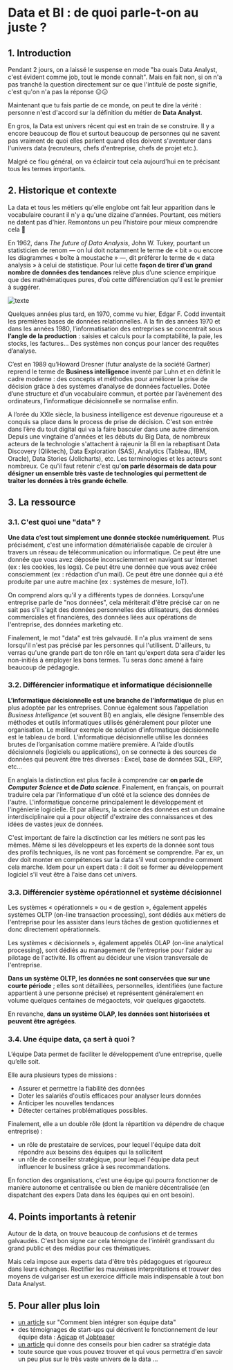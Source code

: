 # Data et BI : de quoi parle-t-on au juste ?

## 1. Introduction
Pendant 2 jours, on a laissé le suspense en mode "ba ouais Data Analyst, c'est évident comme job, tout le monde connaît". Mais en fait non, si on n'a pas tranché la question directement sur ce que l'intitulé de poste signifie, c'est qu'on n'a pas la réponse 😐😐

Maintenant que tu fais partie de ce monde, on peut te dire la vérité : personne n'est d'accord sur la définition du métier de **Data Analyst**. 

En gros, la Data est univers récent qui est en train de se construire. Il y a encore beaucoup de flou et surtout beaucoup de personnes qui ne savent pas vraiment de quoi elles parlent quand elles doivent s'aventurer dans l'univers data (recruteurs, chefs d'entreprise, chefs de projet etc.).

Malgré ce flou général, on va éclaircir tout cela aujourd'hui en te précisant tous les termes importants.

## 2. Historique et contexte
La data et tous les métiers qu'elle englobe ont fait leur apparition dans le vocabulaire courant il n'y a qu'une dizaine d'années. Pourtant, ces métiers ne datent pas d'hier. Remontons un peu l'histoire pour mieux comprendre cela 📜

En 1962, dans *The future of Data Analysis*, John W. Tukey, pourtant un statisticien de renom — on lui doit notamment le terme de « bit » ou encore les diagrammes « boîte à moustache » —, dit préférer le terme de « data analysis » à celui de statistique. Pour lui cette **façon de tirer d’un grand nombre de données des tendances** relève plus d’une science empirique que des mathématiques pures, d’où cette différenciation qu’il est le premier à suggérer.

![texte](https://slideplayer.com/slide/14842537/90/images/3/In+Tukey%E2%80%99s+%281962%29+work+done+for+the+Army+Research+Office+titled%2C+The+Future+of+Data+Analysis%2C+John+Tukey+foreshadowed+the+emergence+of+Data+Science..jpg)

Quelques années plus tard, en 1970, comme vu hier, Edgar F. Codd inventait les premières bases de données relationnelles.
A la fin des années 1970 et dans les années 1980, l’informatisation des entreprises se concentrait sous **l’angle de la production** : saisies et calculs pour la comptabilité, la paie, les stocks, les factures… Des systèmes non conçus pour lancer des requêtes d’analyse.

C’est en 1989 qu’Howard Dresner (futur analyste de la société Gartner) reprend le terme de **Business intelligence** inventé par Luhn et en définit le cadre moderne : des concepts et méthodes pour améliorer la prise de décision grâce à des systèmes d’analyse de données factuelles. Dotée d’une structure et d’un vocabulaire commun, et portée par l’avènement des ordinateurs, l’informatique décisionnelle se normalise enfin.

A l’orée du XXIe siècle, la business intelligence est devenue rigoureuse et a conquis sa place dans le process de prise de décision. C'est son entrée dans l’ère du tout digital qui va la faire basculer dans une autre dimension. Depuis une vingtaine d'années et les débuts du Big Data, de nombreux acteurs de la technologie s'attachent à rajeunir la BI en la rebaptisant Data Discovery (Qliktech), Data Exploration (SAS), Analytics (Tableau, IBM, Oracle), Data Stories (Jolicharts), etc. Les terminologies et les acteurs sont nombreux. Ce qu'il faut retenir c'est qu'**on parle désormais de data pour désigner un ensemble très vaste de technologies qui permettent de traiter les données à très grande échelle**. 

## 3. La ressource

### 3.1. C'est quoi une "data" ?

**Une data c’est tout simplement une donnée stockée numériquement**. Plus précisément, c'est une information dématérialisée capable de circuler à travers un réseau de télécommunication ou informatique. Ce peut être une donnée que vous avez déposée inconsciemment en navigant sur Internet (ex : les cookies, les logs). Ce peut être une donnée que vous avez créée consciemment (ex : rédaction d'un mail). Ce peut être une donnée qui a été produite par une autre machine (ex : systèmes de mesure, IoT).

On comprend alors qu'il y a différents types de données. Lorsqu'une entreprise parle de "nos données", cela mériterait d'être précisé car on ne sait pas s'il s'agit des données personnelles des utilisateurs, des données commerciales et financières, des données liées aux opérations de l'entreprise, des données marketing etc.

Finalement, le mot "data" est très galvaudé. Il n'a plus vraiment de sens lorsqu'il n'est pas précisé par les personnes qui l'utilisent. 
D'ailleurs, tu verras qu'une grande part de ton rôle en tant qu'expert data sera d'aider les non-initiés à employer les bons termes. Tu seras donc amené à faire beaucoup de pédagogie.


### 3.2. Différencier informatique et informatique décisionnelle

**L’informatique décisionnelle est une branche de l’informatique** de plus en plus adoptée par les entreprises. Connue également sous l’appellation *Business Intelligence* (et souvent BI) en anglais, elle désigne l’ensemble des méthodes et outils informatiques utilisés généralement pour piloter une organisation. Le meilleur exemple de solution d’informatique décisionnelle est le tableau de bord. L’informatique décisionnelle utilise les données brutes de l’organisation comme matière première. A l’aide d’outils décisionnels (logiciels ou applications), on se connecte à des sources de données qui peuvent être très diverses : Excel, base de données SQL, ERP, etc…

En anglais la distinction est plus facile à comprendre car **on parle de *Computer Science* et de *Data science***. Finalement, en français, on pourrait traduire cela par l'informatique d'un côté et la science des données de l'autre. L'informatique concerne principalement le développement et l'ingénierie logicielle. Et par ailleurs, la science des données est un domaine interdisciplinaire qui a pour objectif d'extraire des connaissances et des idées de vastes jeux de données.

C'est important de faire la disctinction car les métiers ne sont pas les mêmes. Même si les développeurs et les experts de la donnée sont tous des profils techniques, ils ne vont pas forcément se comprendre. Par ex, un dev doit monter en compétences sur la data s'il veut comprendre comment cela marche. Idem pour un expert data : il doit se former au développement logiciel s'il veut être à l'aise dans cet univers.


### 3.3. Différencier système opérationnel et système décisionnel

Les systèmes « opérationnels » ou « de gestion », également appelés systèmes OLTP (on-line transaction processing), sont dédiés aux métiers de l'entreprise pour les assister dans leurs tâches de gestion quotidiennes et donc directement opérationnels.

Les systèmes « décisionnels », également appelés OLAP (on-line analytical processing), sont dédiés au management de l'entreprise pour l'aider au pilotage de l'activité. Ils offrent au décideur une vision transversale de l'entreprise.

**Dans un système OLTP, les données ne sont conservées que sur une courte période** ; elles sont détaillées, personnelles, identifiées (une facture appartient à une personne précise) et représentent généralement en volume quelques centaines de mégaoctets, voir quelques gigaoctets. 

En revanche, **dans un système OLAP, les données sont historisées et peuvent être agrégées**.


### 3.4. Une équipe data, ça sert à quoi ?

L’équipe Data permet de faciliter le développement d’une entreprise, quelle qu’elle soit. 

Elle aura plusieurs types de missions : 
- Assurer et permettre la fiabilité des données
- Doter les salariés d'outils efficaces pour analyser leurs données
- Anticiper les nouvelles tendances
- Détecter certaines problématiques possibles. 

Finalement, elle a un double rôle (dont la répartition va dépendre de chaque entreprise) : 
- un rôle de prestataire de services, pour lequel l'équipe data doit répondre aux besoins des équipes qui la sollicitent
- un rôle de conseiller stratégique, pour lequel l'équipe data peut influencer le business grâce à ses recommandations.

En fonction des organisations, c'est une équipe qui pourra fonctionner de manière autonome et centralisée ou bien de manière décentralisée (en dispatchant des expers Data dans les équipes qui en ont besoin).


## 4. Points importants à retenir

Autour de la data, on trouve beaucoup de confusions et de termes galvaudés. C'est bon signe car cela témoigne de l'intérêt grandissant du grand public et des médias pour ces thématiques. 

Mais cela impose aux experts data d'être très pédagogues et rigoureux dans leurs échanges. Rectifier les mauvaises interprétations et trouver des moyens de vulgariser est un exercice difficile mais indispensable à tout bon Data Analyst.


## 5. Pour aller plus loin
- [un article](https://www.saagie.com/fr/blog/comment-lequipe-data-sintegre-t-elle-au-sein-dune-organisation-existante/) sur "Comment bien intégrer son équipe data"
- des témoignages de start-ups qui décrivent le fonctionnement de leur équipe data : [Agicap](https://career.agicap.com/article/data/) et [Jobteaser](https://www.emil.school/articles/decryptage-de-lorganisation-de-lequipe-data-chez-jobteaser)
- [un article](https://www.upwarddata.fr/blog/creer-sa-strategie-data/) qui donne des conseils pour bien cadrer sa stratégie data
- toute source que vous pouvez trouver et qui vous permettra d'en savoir un peu plus sur le très vaste univers de la data ...
